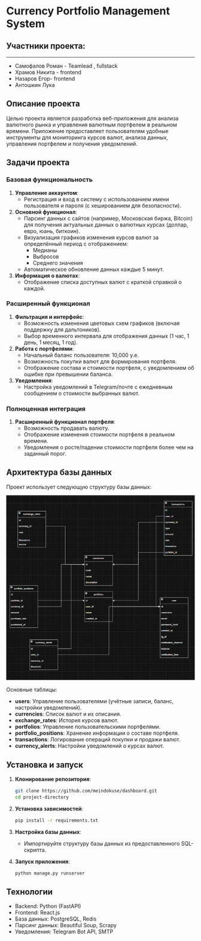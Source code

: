 
# Currency Portfolio Management System

## Участники проекта:
** **
- Самофалов Роман - Teamlead , fullstack
- Храмов Никита - frontend
- Назаров Егор- frontend
- Антошкин Лука 

   

## Описание проекта

Целью проекта является разработка веб-приложения для анализа валютного рынка и управления валютным портфелем в реальном времени. Приложение предоставляет пользователям удобные инструменты для мониторинга курсов валют, анализа данных, управления портфелем и получения уведомлений.

## Задачи проекта

### Базовая функциональность
1. **Управление аккаунтом**:
   - Регистрация и вход в систему с использованием имени пользователя и пароля (с хешированием для безопасности).
2. **Основной функционал**:
   - Парсинг данных с сайтов (например, Московская биржа, Bitcoin) для получения актуальных данных о валютных курсах (доллар, евро, юань, биткоин).
   - Визуализация графиков изменения курсов валют за определённый период с отображением:
     - Медианы
     - Выбросов
     - Среднего значения
   - Автоматическое обновление данных каждые 5 минут.
3. **Информация о валютах**:
   - Отображение списка доступных валют с краткой справкой о каждой.

### Расширенный функционал
1. **Фильтрация и интерфейс**:
   - Возможность изменения цветовых схем графиков (включая поддержку для дальтоников).
   - Выбор временного интервала для отображения данных (1 час, 1 день, 1 месяц, 1 год).
2. **Работа с портфелями**:
   - Начальный баланс пользователя: 10,000 у.е.
   - Возможность покупки валют для формирования портфеля.
   - Отображение состава и стоимости портфеля, с уведомлением об ошибке при превышении баланса.
3. **Уведомления**:
   - Настройка уведомлений в Telegram/почте с ежедневным сообщением о стоимости выбранных валют.

### Полноценная интеграция
1. **Расширенный функционал портфеля**:
   - Возможность продавать валюту.
   - Отображение изменения стоимости портфеля в реальном времени.
   - Уведомления о росте/падении стоимости портфеля более чем на заданный порог.

## Архитектура базы данных

Проект использует следующую структуру базы данных:

![Database Diagram](./img.png)

Основные таблицы:
- **users**: Управление пользователями (учётные записи, баланс, настройки уведомлений).
- **currencies**: Список валют и их описания.
- **exchange_rates**: История курсов валют.
- **portfolios**: Управление пользовательскими портфелями.
- **portfolio_positions**: Хранение информации о составе портфеля.
- **transactions**: Логирование операций покупки и продажи валют.
- **currency_alerts**: Настройки уведомлений о курсах валют.

## Установка и запуск

1. **Клонирование репозитория**:
   ```bash
   git clone https://github.com/meindokuse/dashboard.git
   cd project-directory
   ```

2. **Установка зависимостей**:
   ```bash
   pip install -r requirements.txt
   ```

3. **Настройка базы данных**:
   - Импортируйте структуру базы данных из предоставленного SQL-скрипта.

4. **Запуск приложения**:
   ```bash
   python manage.py runserver
   ```

## Технологии
- Backend: Python (FastAPI)
- Frontend: React.js
- База данных: PostgreSQL, Redis
- Парсинг данных: Beautiful Soup, Scrapy
- Уведомления: Telegram Bot API, SMTP


